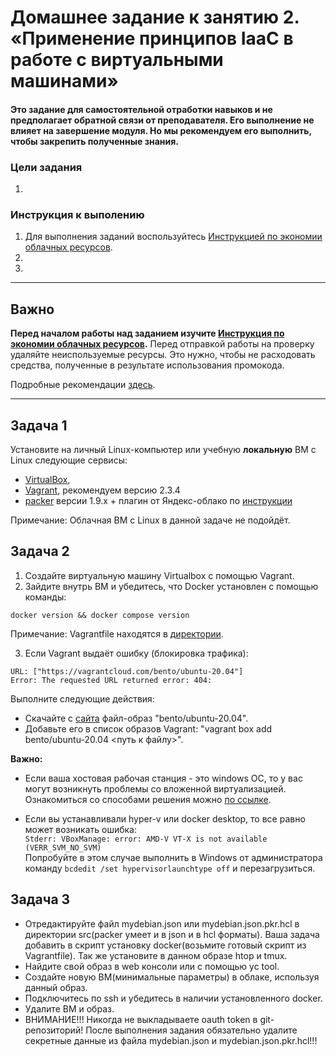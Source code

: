 
# Домашнее задание к занятию 2. «Применение принципов IaaC в работе с виртуальными машинами»

#### Это задание для самостоятельной отработки навыков и не предполагает обратной связи от преподавателя. Его выполнение не влияет на завершение модуля. Но мы рекомендуем его выполнить, чтобы закрепить полученные знания.

### Цели задания
1. 

### Инструкция к выполению

1. Для выполнения заданий воспользуйтесь [Инструкцией по экономии облачных ресурсов](https://github.com/netology-code/devops-materials/blob/master/cloudwork.MD).
2. 
3. 
---
## Важно

**Перед началом работы над заданием изучите [Инструкция по экономии облачных ресурсов](https://github.com/netology-code/devops-materials/blob/master/cloudwork.MD).**
Перед отправкой работы на проверку удаляйте неиспользуемые ресурсы.
Это нужно, чтобы не расходовать средства, полученные в результате использования промокода.

Подробные рекомендации [здесь](https://github.com/netology-code/virt-homeworks/blob/virt-11/r/README.md).

---

## Задача 1
Установите на личный Linux-компьютер или учебную **локальную** ВМ с Linux следующие сервисы:

- [VirtualBox](https://www.virtualbox.org/),
- [Vagrant](https://github.com/netology-code/devops-materials), рекомендуем версию 2.3.4
- [packer](https://github.com/netology-code/devops-materials/blob/master/README.md) версии 1.9.х + плагин от Яндекс-облако по [инструкции](https://cloud.yandex.ru/docs/tutorials/infrastructure-management/packer-quickstart)

Примечание: Облачная ВМ с Linux в данной задаче не подойдёт.

## Задача 2

1. Создайте виртуальную машину Virtualbox с помощью Vagrant.
2. Зайдите внутрь ВМ и убедитесь, что Docker установлен с помощью команды:
```
docker version && docker compose version
```

Примечание: Vagrantfile находятся в [директории](https://github.com/netology-code/virt-homeworks/tree/virt-11/05-virt-02-iaac/src).

3. Если Vagrant выдаёт ошибку (блокировка трафика):
```
URL: ["https://vagrantcloud.com/bento/ubuntu-20.04"]     
Error: The requested URL returned error: 404:
```

Выполните следующие действия:

- Скачайте с [сайта](https://app.vagrantup.com/bento/boxes/ubuntu-20.04) файл-образ "bento/ubuntu-20.04".
- Добавьте его в список образов Vagrant: "vagrant box add bento/ubuntu-20.04 <путь к файлу>".

**Важно:**    
- Если ваша хостовая рабочая станция - это windows ОС, то у вас могут возникнуть проблемы со вложенной виртуализацией. Ознакомиться со cпособами решения можно [по ссылке](https://www.comss.ru/page.php?id=7726).

- Если вы устанавливали hyper-v или docker desktop, то  все равно может возникать ошибка:  
`Stderr: VBoxManage: error: AMD-V VT-X is not available (VERR_SVM_NO_SVM)`   
 Попробуйте в этом случае выполнить в Windows от администратора команду `bcdedit /set hypervisorlaunchtype off` и перезагрузиться.

## Задача 3
- Отредактируйте файл mydebian.json или mydebian.json.pkr.hcl в директории src(packer умеет и в json и в hcl форматы). Ваша задача добавить в скрипт установку docker(возьмите готовый скрипт из Vagrantfile). Так же установите в данном образе htop и tmux.
- Найдите свой образ в web консоли или с помощью yc tool.
- Создайте новую ВМ(минимальные параметры) в облаке, используя данный образ. 
- Подключитесь по ssh и убедитесь в наличии установленного docker.
- Удалите ВМ и образ.
- ВНИМАНИЕ!!! Никогда не выкладываете oauth token в git-репозиторий! После выполнения задания обязательно удалите секретные данные из файла mydebian.json и mydebian.json.pkr.hcl!!!
